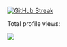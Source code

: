 [![GitHub Streak](https://github-readme-streak-stats.herokuapp.com?user=ThiagoPetry&theme=github-dark&date_format=j%2Fn%5B%2FY%5D)](https://git.io/streak-stats)
<p>
  Total profile views:
</p>
<p>
  <img alingn="center" src="https://profile-counter.glitch.me/ThiagoPetry/count.svg" />
</p>
